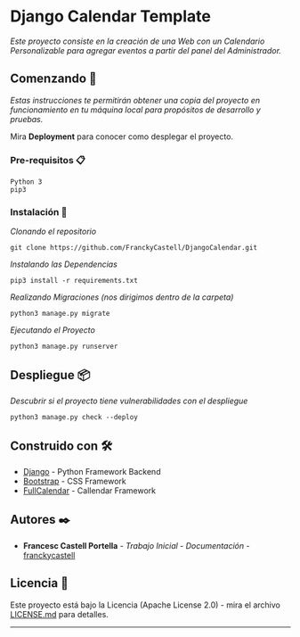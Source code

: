 # Django Calendar Template

_Este proyecto consiste en la creación de una Web con un Calendario Personalizable para agregar eventos a partir del panel del Administrador._

## Comenzando 🚀

_Estas instrucciones te permitirán obtener una copia del proyecto en funcionamiento en tu máquina local para propósitos de desarrollo y pruebas._

Mira **Deployment** para conocer como desplegar el proyecto.  


### Pre-requisitos 📋

```
Python 3
pip3
```

### Instalación 🔧

_Clonando el repositorio_

```
git clone https://github.com/FranckyCastell/DjangoCalendar.git
```

_Instalando las Dependencias_

```
pip3 install -r requirements.txt
```

_Realizando Migraciones (nos dirigimos dentro de la carpeta)_

```
python3 manage.py migrate
```

_Ejecutando el Proyecto_

```
python3 manage.py runserver
```


## Despliegue 📦

_Descubrir si el proyecto tiene vulnerabilidades con el despliegue_

```
python3 manage.py check --deploy
```

## Construido con 🛠️

* [Django](https://www.djangoproject.com/) - Python Framework Backend
* [Bootstrap](https://getbootstrap.com/) - CSS Framework
* [FullCalendar](https://fullcalendar.io/) - Callendar Framework

## Autores ✒️

* **Francesc Castell Portella** - *Trabajo Inicial - Documentación* - [franckycastell](https://github.com/franckycastell)

## Licencia 📄

Este proyecto está bajo la Licencia (Apache License 2.0) - mira el archivo [LICENSE.md](LICENSE.md) para detalles.


---
